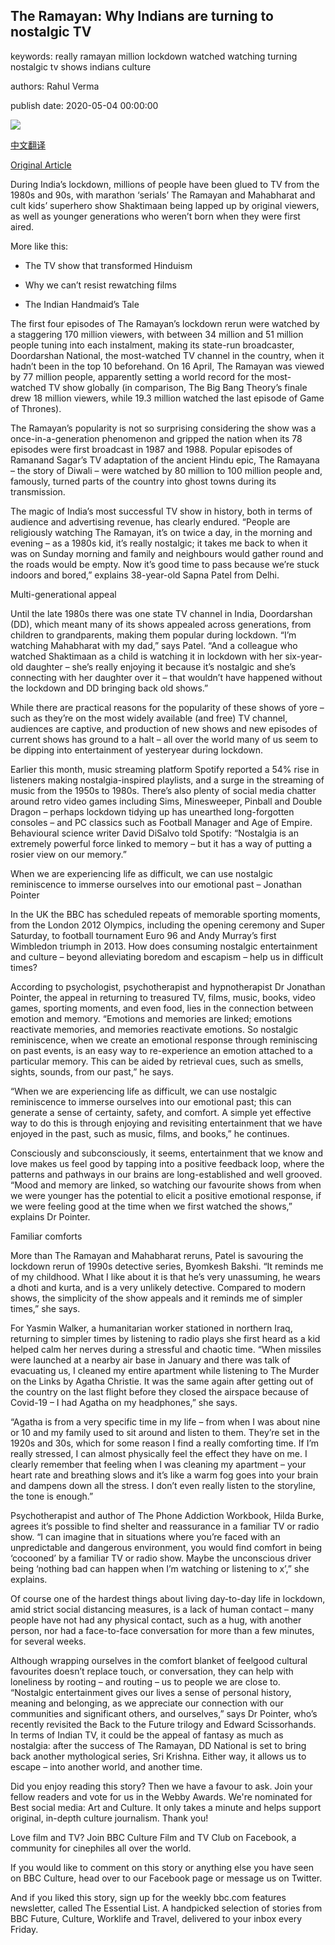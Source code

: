## The Ramayan: Why Indians are turning to nostalgic TV

keywords: really ramayan million lockdown watched watching turning nostalgic tv shows indians culture

authors: Rahul Verma

publish date: 2020-05-04 00:00:00

![](https://ichef.bbci.co.uk/wwfeatures/live/624_351/images/live/p0/8c/7m/p08c7msc.jpg)

[中文翻译](The%20Ramayan%3A%20Why%20Indians%20are%20turning%20to%20nostalgic%20TV_zh.md)

[Original Article](https://www.bbc.com/culture/story/20200504-the-ramayan-why-indians-are-turning-to-nostalgic-tv)

During India’s lockdown, millions of people have been glued to TV from the 1980s and 90s, with marathon ‘serials’ The Ramayan and Mahabharat and cult kids’ superhero show Shaktimaan being lapped up by original viewers, as well as younger generations who weren’t born when they were first aired.

More like this:

- The TV show that transformed Hinduism

- Why we can’t resist rewatching films

- The Indian Handmaid’s Tale

The first four episodes of The Ramayan’s lockdown rerun were watched by a staggering 170 million viewers, with between 34 million and 51 million people tuning into each instalment, making its state-run broadcaster, Doordarshan National, the most-watched TV channel in the country, when it hadn’t been in the top 10 beforehand. On 16 April, The Ramayan was viewed by 77 million people, apparently setting a world record for the most-watched TV show globally (in comparison, The Big Bang Theory’s finale drew 18 million viewers, while 19.3 million watched the last episode of Game of Thrones).

The Ramayan’s popularity is not so surprising considering the show was a once-in-a-generation phenomenon and gripped the nation when its 78 episodes were first broadcast in 1987 and 1988. Popular episodes of Ramanand Sagar’s TV adaptation of the ancient Hindu epic, The Ramayana – the story of Diwali – were watched by 80 million to 100 million people and, famously, turned parts of the country into ghost towns during its transmission.

The magic of India’s most successful TV show in history, both in terms of audience and advertising revenue, has clearly endured. “People are religiously watching The Ramayan, it’s on twice a day, in the morning and evening – as a 1980s kid, it’s really nostalgic; it takes me back to when it was on Sunday morning and family and neighbours would gather round and the roads would be empty. Now it’s good time to pass because we’re stuck indoors and bored,” explains 38-year-old Sapna Patel from Delhi.

Multi-generational appeal

Until the late 1980s there was one state TV channel in India, Doordarshan (DD), which meant many of its shows appealed across generations, from children to grandparents, making them popular during lockdown. “I’m watching Mahabharat with my dad,” says Patel. “And a colleague who watched Shaktimaan as a child is watching it in lockdown with her six-year-old daughter – she’s really enjoying it because it’s nostalgic and she’s connecting with her daughter over it – that wouldn’t have happened without the lockdown and DD bringing back old shows.”

While there are practical reasons for the popularity of these shows of yore – such as they’re on the most widely available (and free) TV channel, audiences are captive, and production of new shows and new episodes of current shows has ground to a halt – all over the world many of us seem to be dipping into entertainment of yesteryear during lockdown.

Earlier this month, music streaming platform Spotify reported a 54% rise in listeners making nostalgia-inspired playlists, and a surge in the streaming of music from the 1950s to 1980s. There’s also plenty of social media chatter around retro video games including Sims, Minesweeper, Pinball and Double Dragon – perhaps lockdown tidying up has unearthed long-forgotten consoles – and PC classics such as Football Manager and Age of Empire. Behavioural science writer David DiSalvo told Spotify: “Nostalgia is an extremely powerful force linked to memory – but it has a way of putting a rosier view on our memory.”

When we are experiencing life as difficult, we can use nostalgic reminiscence to immerse ourselves into our emotional past – Jonathan Pointer

In the UK the BBC has scheduled repeats of memorable sporting moments, from the London 2012 Olympics, including the opening ceremony and Super Saturday, to football tournament Euro 96 and Andy Murray’s first Wimbledon triumph in 2013. How does consuming nostalgic entertainment and culture – beyond alleviating boredom and escapism – help us in difficult times?

According to psychologist, psychotherapist and hypnotherapist Dr Jonathan Pointer, the appeal in returning to treasured TV, films, music, books, video games, sporting moments, and even food, lies in the connection between emotion and memory. “Emotions and memories are linked; emotions reactivate memories, and memories reactivate emotions. So nostalgic reminiscence, when we create an emotional response through reminiscing on past events, is an easy way to re-experience an emotion attached to a particular memory. This can be aided by retrieval cues, such as smells, sights, sounds, from our past,” he says.

“When we are experiencing life as difficult, we can use nostalgic reminiscence to immerse ourselves into our emotional past; this can generate a sense of certainty, safety, and comfort. A simple yet effective way to do this is through enjoying and revisiting entertainment that we have enjoyed in the past, such as music, films, and books,” he continues.

Consciously and subconsciously, it seems, entertainment that we know and love makes us feel good by tapping into a positive feedback loop, where the patterns and pathways in our brains are long-established and well grooved. “Mood and memory are linked, so watching our favourite shows from when we were younger has the potential to elicit a positive emotional response, if we were feeling good at the time when we first watched the shows,” explains Dr Pointer.

Familiar comforts

More than The Ramayan and Mahabharat reruns, Patel is savouring the lockdown rerun of 1990s detective series, Byomkesh Bakshi. “It reminds me of my childhood. What I like about it is that he’s very unassuming, he wears a dhoti and kurta, and is a very unlikely detective. Compared to modern shows, the simplicity of the show appeals and it reminds me of simpler times,” she says.

For Yasmin Walker, a humanitarian worker stationed in northern Iraq, returning to simpler times by listening to radio plays she first heard as a kid helped calm her nerves during a stressful and chaotic time. “When missiles were launched at a nearby air base in January and there was talk of evacuating us, I cleaned my entire apartment while listening to The Murder on the Links by Agatha Christie. It was the same again after getting out of the country on the last flight before they closed the airspace because of Covid-19 – I had Agatha on my headphones,” she says.

“Agatha is from a very specific time in my life – from when I was about nine or 10 and my family used to sit around and listen to them. They’re set in the 1920s and 30s, which for some reason I find a really comforting time. If I’m really stressed, I can almost physically feel the effect they have on me. I clearly remember that feeling when I was cleaning my apartment – your heart rate and breathing slows and it’s like a warm fog goes into your brain and dampens down all the stress. I don’t even really listen to the storyline, the tone is enough.”

Psychotherapist and author of The Phone Addiction Workbook, Hilda Burke, agrees it’s possible to find shelter and reassurance in a familiar TV or radio show. “I can imagine that in situations where you’re faced with an unpredictable and dangerous environment, you would find comfort in being ‘cocooned’ by a familiar TV or radio show. Maybe the unconscious driver being ‘nothing bad can happen when I’m watching or listening to x’,” she explains.

Of course one of the hardest things about living day-to-day life in lockdown, amid strict social distancing measures, is a lack of human contact – many people have not had any physical contact, such as a hug, with another person, nor had a face-to-face conversation for more than a few minutes, for several weeks.

Although wrapping ourselves in the comfort blanket of feelgood cultural favourites doesn’t replace touch, or conversation, they can help with loneliness by rooting – and routing – us to people we are close to. “Nostalgic entertainment gives our lives a sense of personal history, meaning and belonging, as we appreciate our connection with our communities and significant others, and ourselves,” says Dr Pointer, who’s recently revisited the Back to the Future trilogy and Edward Scissorhands. In terms of Indian TV, it could be the appeal of fantasy as much as nostalgia: after the success of The Ramayan, DD National is set to bring back another mythological series, Sri Krishna. Either way, it allows us to escape – into another world, and another time.

Did you enjoy reading this story? Then we have a favour to ask. Join your fellow readers and vote for us in the Webby Awards. We're nominated for Best social media: Art and Culture. It only takes a minute and helps support original, in-depth culture journalism. Thank you\!

Love film and TV? Join BBC Culture Film and TV Club on Facebook, a community for cinephiles all over the world.

If you would like to comment on this story or anything else you have seen on BBC Culture, head over to our Facebook page or message us on Twitter.

And if you liked this story, sign up for the weekly bbc.com features newsletter, called The Essential List. A handpicked selection of stories from BBC Future, Culture, Worklife and Travel, delivered to your inbox every Friday.